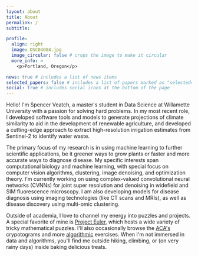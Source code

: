 ```yaml
---
layout: about
title: About
permalink: /
subtitle: 

profile:
  align: right
  image: DSC04004.jpg
  image_circular: false # crops the image to make it circular
  more_info: >
    <p>Portland, Oregon</p>

news: true # includes a list of news items
selected_papers: false # includes a list of papers marked as "selected={true}"
social: true # includes social icons at the bottom of the page
---
```

Hello! I'm Spencer Veatch, a master's student in Data Science at Willamette University with a passion for solving hard problems. In my most recent role, I developed software tools and models to generate projections of climate similarity to aid in the development of renewable agriculture, and developed a cutting-edge approach to extract high-resolution irrigation estimates from Sentinel-2 to identify water waste. 

The primary focus of my research is in using machine learning to further scientific applications, be it greener ways to grow plants or faster and more accurate ways to diagnose disease. My specific interests span computational biology and machine learning, with special focus on computer vision algorithms, clustering, image denoising, and optimization theory. I'm currently working on using complex-valued convolutional neural networks (CVNNs) for joint super resolution and denoising in widefield and SIM fluorescence microscopy. I am also developing models for disease diagnosis using imaging technologies (like CT scans and MRIs), as well as disease discovery using multi-omic clustering. 

Outside of academia, I love to channel my energy into puzzles and projects. A special favorite of mine is [Project Euler](https://projecteuler.net/), which hosts a wide variety of tricky mathematical puzzles. I'll also occasionally browse the [ACA's](https://www.cryptogram.org/) crypotograms and more [algorithmic](https://codeforces.com/) exercises. When I'm not immersed in data and algorithms, you'll find me outside hiking, climbing, or (on very rainy days) inside baking delicious treats.
